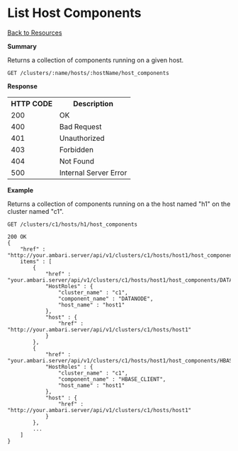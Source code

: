 <!---
Licensed to the Apache Software Foundation (ASF) under one or more
contributor license agreements. See the NOTICE file distributed with
this work for additional information regarding copyright ownership.
The ASF licenses this file to You under the Apache License, Version 2.0
(the "License"); you may not use this file except in compliance with
the License. You may obtain a copy of the License at

http://www.apache.org/licenses/LICENSE-2.0

Unless required by applicable law or agreed to in writing, software
distributed under the License is distributed on an "AS IS" BASIS,
WITHOUT WARRANTIES OR CONDITIONS OF ANY KIND, either express or implied.
See the License for the specific language governing permissions and
limitations under the License.
-->

List Host Components
=====

[Back to Resources](index.md#resources)

**Summary**

Returns a collection of components running on a given host.

    GET /clusters/:name/hosts/:hostName/host_components

**Response**
<table>
  <tr>
    <th>HTTP CODE</th>
    <th>Description</th>
  </tr>
  <tr>
    <td>200</td>
    <td>OK</td>  
  </tr>
  <tr>
    <td>400</td>
    <td>Bad Request</td>  
  </tr>
  <tr>
    <td>401</td>
    <td>Unauthorized</td>  
  </tr>
  <tr>
    <td>403</td>
    <td>Forbidden</td>  
  </tr> 
  <tr>
    <td>404</td>
    <td>Not Found</td>  
  </tr>
  <tr>
    <td>500</td>
    <td>Internal Server Error</td>  
  </tr>
</table>



**Example**

Returns a collection of components running on a the host named "h1" on the cluster named "c1".

    GET /clusters/c1/hosts/h1/host_components

    200 OK
    {
    	"href" : "http://your.ambari.server/api/v1/clusters/c1/hosts/host1/host_components",
    	items" : [
    		{
      			"href" : "your.ambari.server/api/v1/clusters/c1/hosts/host1/host_components/DATANODE",
      			"HostRoles" : {
        			"cluster_name" : "c1",
        			"component_name" : "DATANODE",
        			"host_name" : "host1"
      			},
      			"host" : {
        			"href" : "http://your.ambari.server/api/v1/clusters/c1/hosts/host1"
      			}
    		},
			{
      			"href" : "your.ambari.server/api/v1/clusters/c1/hosts/host1/host_components/HBASE_CLIENT",
      			"HostRoles" : {
        			"cluster_name" : "c1",
        			"component_name" : "HBASE_CLIENT",
        			"host_name" : "host1"
      			},
      			"host" : {
        			"href" : "http://your.ambari.server/api/v1/clusters/c1/hosts/host1"
      			}
    		},
    		...
		]
	}